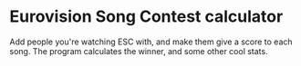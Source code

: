 # Eurovision Song Contest calculator
Add people you're watching ESC with, and make them give a score to each song. The program calculates the winner, and some other
cool stats.
